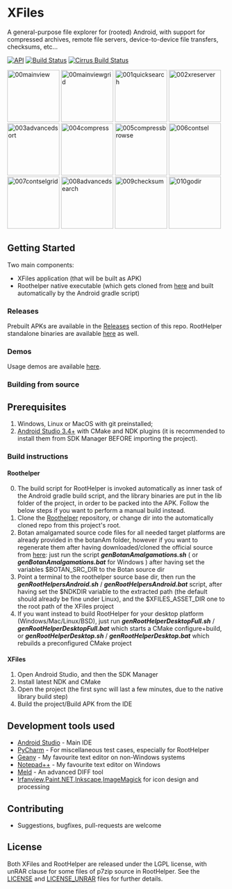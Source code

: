 # XFiles

A general-purpose file explorer for (rooted) Android, with support for compressed archives, remote file servers, device-to-device file transfers, checksums, etc...

[![API](https://img.shields.io/badge/API-19%2B-brightgreen.svg?style=flat)](https://android-arsenal.com/api?level=19)
[![Build Status](https://travis-ci.org/pgp/XFiles.svg?branch=master)](https://travis-ci.org/pgp/XFiles)
[![Cirrus Build Status](https://api.cirrus-ci.com/github/pgp/XFiles.svg)](https://cirrus-ci.com/github/pgp/XFiles)

[<img src="https://i.ibb.co/74VcyM3/00mainview.jpg" alt="00mainview" width="120" border="0">](https://ibb.co/wsCH6Gn)
[<img src="https://i.ibb.co/HG8Fz6r/00mainviewgrid.jpg" alt="00mainviewgrid" width="120" border="0">](https://ibb.co/nQJgc9D)
[<img src="https://i.ibb.co/tDDGPZH/001quicksearch.jpg" alt="001quicksearch" width="120" border="0">](https://ibb.co/899C4zm)
[<img src="https://i.ibb.co/nDDWbKL/002xreserver.jpg" alt="002xreserver" width="120" border="0">](https://ibb.co/LCCG8sZ)
[<img src="https://i.ibb.co/58qddy6/003advancedsort.jpg" alt="003advancedsort" width="120" border="0">](https://ibb.co/bBpxxZP)
[<img src="https://i.ibb.co/wJDhJzj/004compress.jpg" alt="004compress" width="120" border="0">](https://ibb.co/jV7kVrs)
[<img src="https://i.ibb.co/566G6H4/005compressbrowse.jpg" alt="005compressbrowse" width="120" border="0">](https://ibb.co/pxxbxFw)
[<img src="https://i.ibb.co/sHYmZjx/006contsel.jpg" alt="006contsel" width="120" border="0">](https://ibb.co/ySjfr0v)
[<img src="https://i.ibb.co/XjFMPtv/007contselgrid.jpg" alt="007contselgrid" width="120" border="0">](https://ibb.co/gmth8JB)
[<img src="https://i.ibb.co/6RX3Zvq/008advancedsearch.jpg" alt="008advancedsearch" width="120" border="0">](https://ibb.co/5WKN9YJ)
[<img src="https://i.ibb.co/JHLMnKS/009checksum.jpg" alt="009checksum" width="120" border="0">](https://ibb.co/M7T3nsJ)
[<img src="https://i.ibb.co/7YrwsnB/010godir.jpg" alt="010godir" width="120" border="0">](https://ibb.co/SsVhFtH)

## Getting Started

Two main components:
- XFiles application (that will be built as APK)
- Roothelper native executable (which gets cloned from [here](https://github.com/pgp/XFilesRootHelper) and built automatically by the Android gradle script)

### Releases
Prebuilt APKs are available in the [Releases](https://github.com/pgp/XFiles/releases) section of this repo. RootHelper standalone binaries are available [here](https://github.com/pgp/XFilesRootHelper/releases) as well.

### Demos
Usage demos are available [here](https://github.com/pgp/XFilesDemos).

### Building from source 
## Prerequisites

1. Windows, Linux or MacOS with git preinstalled;
1. [Android Studio 3.4+](https://developer.android.com/studio/index.html) with CMake and NDK plugins (it is recommended to install them from SDK Manager BEFORE importing the project).

### Build instructions

#### Roothelper
0. The build script for RootHelper is invoked automatically as inner task of the Android gradle build script, and the library binaries are put in the lib folder of the project, in order to be packed into the APK. Follow the below steps if you want to perform a manual build instead.
1. Clone the [Roothelper](https://github.com/pgp/XFilesRootHelper) repository, or change dir into the automatically cloned repo from this project's root.
1. Botan amalgamated source code files for all needed target platforms are already provided in the botanAm folder, however if you want to regenerate them after having downloaded/cloned the official source from [here](https://github.com/randombit/botan): just run the script **_genBotanAmalgamations.sh_** ( or **_genBotanAmalgamations.bat_** for Windows ) after having set the variables $BOTAN_SRC_DIR to the Botan source dir
2. Point a terminal to the roothelper source base dir, then run the **_genRootHelpersAndroid.sh_** / **_genRootHelpersAndroid.bat_** script, after having set the $NDKDIR variable to the extracted path (the default should already be fine under Linux), and the $XFILES_ASSET_DIR one to the root path of the XFiles project
3. If you want instead to build RootHelper for your desktop platform (Windows/Mac/Linux/BSD), just run **_genRootHelperDesktopFull.sh_** / **_genRootHelperDesktopFull.bat_** which starts a CMake configure+build, or **_genRootHelperDesktop.sh_** / **_genRootHelperDesktop.bat_** which rebuilds a preconfigured CMake project

#### XFiles
1. Open Android Studio, and then the SDK Manager
2. Install latest NDK and CMake
3. Open the project (the first sync will last a few minutes, due to the native library build step)
3. Build the project/Build APK from the IDE


## Development tools used

* [Android Studio](https://developer.android.com/studio/index.html) - Main IDE
* [PyCharm](https://www.jetbrains.com/) - For miscellaneous test cases, especially for RootHelper
* [Geany](https://geany.org) - My favourite text editor on non-Windows systems
* [Notepad++](https://notepad-plus-plus.org) - My favourite text editor on Windows
* [Meld](http://meldmerge.org) - An advanced DIFF tool
* [Irfanview](https://www.irfanview.com),[Paint.NET](https://www.getpaint.net),[Inkscape](https://inkscape.org),[ImageMagick](https://www.imagemagick.org/script/index.php) for icon design and processing

## Contributing
* Suggestions, bugfixes, pull-requests are welcome

## License
Both XFiles and RootHelper are released under the LGPL license, with unRAR clause for some files of p7zip source in RootHelper. See the [LICENSE](LICENSE) and [LICENSE_UNRAR](LICENSE_UNRAR) files for further details.
